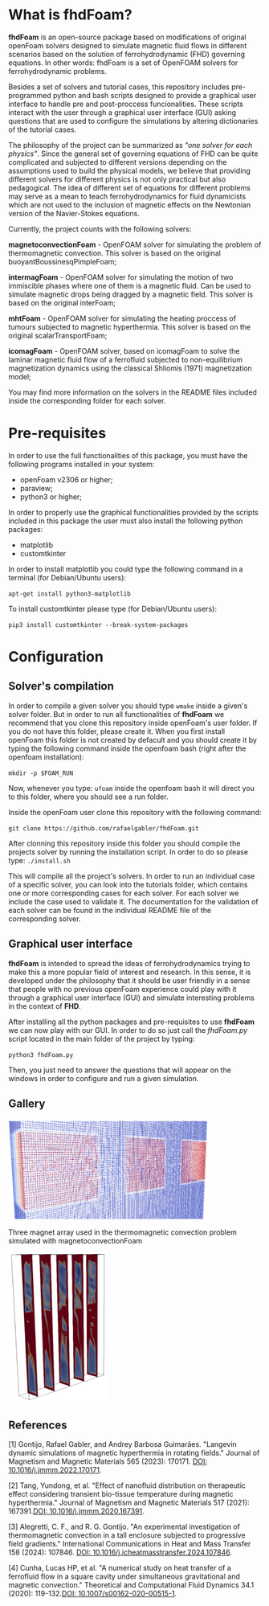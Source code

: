 # What is fhdFoam? 

**fhdFoam** is an open-source package based on modifications of original openFoam solvers designed to simulate magnetic fluid flows in different scenarios based on the solution of ferrohydrodynamic (FHD) governing equations. In other words: fhdFoam is a set of OpenFOAM solvers for ferrohydrodynamic problems. 

Besides a set of solvers and tutorial cases, this repository includes pre-programmed python and bash scripts designed to provide a graphical user interface to handle pre and post-proccess funcionalities. These scripts interact with the user through a graphical user interface (GUI) asking questions that are used to configure the simulations by altering dictionaries of the tutorial cases.

The philosophy of the project can be summarized as *"one solver for each physics"*. Since the general set of governing equations of FHD can be quite complicated and subjected to different versions depending on the assumptions used to build the physical models, we believe that providing different solvers for different physics is not only practical but also pedagogical. The idea of different set of equations for different problems may serve as a mean to teach ferrohydrodynamics for fluid dynamicists which are not used to the inclusion of magnetic effects on the Newtonian version of the Navier-Stokes equations.

Currently, the project counts with the following solvers:

**magnetoconvectionFoam** - OpenFOAM solver for simulating the problem of thermomagnetic convection. This solver is based on the original buoyantBoussinesqPimpleFoam;

**intermagFoam** - OpenFOAM solver for simulating the motion of two immiscible phases where one of them is a magnetic fluid. Can be used to simulate magnetic drops being dragged by a magnetic field. This solver is based on the original interFoam;

**mhtFoam** - OpenFOAM solver for simulating the heating proccess of tumours subjected to magnetic hyperthermia. This solver is based on the original scalarTransportFoam;

**icomagFoam** - OpenFOAM solver, based on icomagFoam to solve the laminar magnetic fluid flow of a ferrofluid subjected to non-equilibrium magnetization dynamics using the classical Shliomis (1971) magnetization model;

You may find more information on the solvers in the README files included inside the corresponding folder for each solver.

# Pre-requisites

In order to use the full functionalities of this package, you must have the following programs installed in your system:

- openFoam v2306 or higher;
- paraview;
- python3 or higher;

In order to properly use the graphical functionalities provided by the scripts included in this package the user must also install the following python packages:

- matplotlib
- customtkinter

In order to install matplotlib you could type the following command in a terminal (for Debian/Ubuntu users):

`apt-get install python3-matplotlib`

To install customtkinter please type (for Debian/Ubuntu users):

`pip3 install customtkinter --break-system-packages`


# Configuration

## Solver's compilation

In order to compile a given solver you should type `wmake` inside a given's solver folder. But in order to run all functionalities of **fhdFoam** we recommend that you clone this repository inside openFoam's user folder. If you do not have this folder, please create it. When you first install openFoam this folder is not created by defacult and you should create it by typing the following command inside the openfoam bash (right after the openfoam installation):

`mkdir -p $FOAM_RUN`

Now, whenever you type: `ufoam` inside the openfoam bash it will direct you to this folder, where you should see a run folder.

Inside the openFoam user clone this repository with the following command: 

`git clone https://github.com/rafaelgabler/fhdFoam.git`

After clonning this repository inside this folder you should compile the projects solver by running the installation script. In order to do so please type: `./install.sh`

This will compile all the project's solvers. In order to run an individual case of a specific solver, you can look into the tutorials folder, which contains one or more corresponding cases for each solver. For each solver we include the case used to validate it. The documentation for the validation of each solver can be found in the individual README file of the corresponding solver.

## Graphical user interface

**fhdFoam** is intended to spread the ideas of ferrohydrodynamics trying to make this a more popular field of interest and research. In this sense, it is developed under the philosophy that it should be user friendly in a sense that people with no previous openFoam experience could play with it through a graphical user interface (GUI) and simulate interesting problems in the context of **FHD**.

After installing all the python packages and pre-requisites to use **fhdFoam** we can now play with our GUI. In order to do so just call the *fhdFoam.py* script located in the main folder of the project by typing:

`python3 fhdFoam.py`

Then, you just need to answer the questions that will appear on the windows in order to configure and run a given simulation.

## Gallery


<img src="figs/convection1.png" width="400" height="200">

Three magnet array used in the thermomagnetic convection problem simulated with magnetoconvectionFoam

<div class="figure-center"> <img src="figs/convection2.png" width="200" height="300" /> </div> 


## References

[1] Gontijo, Rafael Gabler, and Andrey Barbosa Guimarães. "Langevin dynamic simulations of magnetic hyperthermia in rotating fields." Journal of Magnetism and Magnetic Materials 565 (2023): 170171. 
[DOI: 10.1016/j.jmmm.2022.170171](https://doi.org/10.1016/j.jmmm.2022.170171).

[2] Tang, Yundong, et al. "Effect of nanofluid distribution on therapeutic effect considering transient bio-tissue temperature during magnetic hyperthermia." Journal of Magnetism and Magnetic Materials 517 (2021): 167391.[DOI: 10.1016/j.jmmm.2020.167391](https://doi.org/10.1016/j.jmmm.2020.167391).

[3] Alegretti, C. F., and R. G. Gontijo. "An experimental investigation of thermomagnetic convection in a tall enclosure subjected to progressive field gradients." International Communications in Heat and Mass Transfer 158 (2024): 107846. [DOI: 10.1016/j.icheatmasstransfer.2024.107846](https://doi.org/10.1016/j.icheatmasstransfer.2024.107846).

[4] Cunha, Lucas HP, et al. "A numerical study on heat transfer of a ferrofluid flow in a square cavity under simultaneous gravitational and magnetic convection." Theoretical and Computational Fluid Dynamics 34.1 (2020): 119-132.[DOI: 10.1007/s00162-020-00515-1](https://doi.org/10.1007/s00162-020-00515-1).